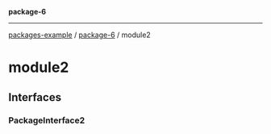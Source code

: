 **package-6**

***

[packages-example](../packages.md) / [package-6](../package-6.md) / module2

# module2

## Interfaces

### PackageInterface2
